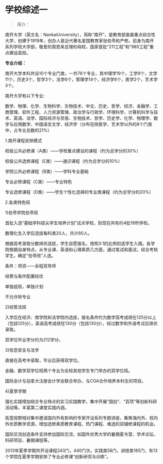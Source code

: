 
# 学校综述一  

> 简介：  

南开大学（英文名：NankaiUniversity），简称“南开”，是教育部直属重点综合性大学，创建于1919年，创办人是近代著名爱国教育家张伯苓和严修。前身为南开系列学校大学部，敬爱的周恩来总理的母校，国家首批“211工程”和“985工程”重点建设高校。



**专业介绍：**

南开大学本科共设10个专业门类，一共76个专业，其中理学19个，工学9个，文学11个，历史3个，哲学3个，法学6个，管理学14个，经济学6个，医学2个，艺术学3个。

南开大学有以下专业:

数学、物理、化学、生物科学、生物技术、中文、历史、哲学、经济、金融学、工商管理、软件工程、人力资源管理、政治学与行政学、环境科学、计算机科学与技术、英语、法学、国际经济与贸易、生物技术、哲学、历史学、化学、物理学、数学与应用数学、中国语言文学、经济学（分布在除医学、艺术学以外的8个门类中，占专业总数的21%）

1.南开课程安排模式

校级公共必修课（A类）——学校重点建设的课程（约为总学分的30%）

校级公共选修课程（E类）——通识课程（约为总学分的10%）

学院公共必修课程（B类）——学科专业基础

专业必修课程（C类）——专业特色

专业选修课程（D类）——学生个性化选择的专业类课程（约为总学分的20%）

2.各类特色班

1)伯苓学院伯苓班

首批入选“基础学科拔尖学生培养计划”试点学校，到现在共有约4批19所学校。

数理化生入学后选拔每科类20人，共计80人。

根据高考录取分数择优选拔，学生自愿报名，按照3:1的比例初选学生入围。各学院根据自身特点，从专业课、英语和心理素质几方面，通过笔试和面试，综合考核学生，确定“伯苓班”人选。

条件：师资——全程双导师

经费与条件配置较优

单独组班，单独计划

不允许转专业

2)经管法班

入学后在经济、商学院和法学院内选拔，报名条件约为数学高考成绩在125分以上（包括125分），英语高考成绩在130分（包括130分），经过数学和外语考试后择优录取。

双学位毕业学分约为212学分。

3)信息安全与法学

直接在高考中录取，毕业后获得双学位。

金融、数学双学位班两个专业为全校其他学生专门举办的双学位班。

国际会计与加拿大注册会计学会联合举办，与CGA合作培养本科生的项目。

4)夏季学期

强化实践增加结合专业特点的实习实践教学，集中开展“国创”、“百项”等创新科研活动等。丰富第二课堂实践内涵。

拓宽视野相对集中邀请国内外有影响的专家开设系列专题讲座，集聚海内外、校内外优质教学资源，增加选修素质教育课程、热门课程、难选的双辅修课程的机会。

国际交流创造条件支持参加国际交流，如国外优秀大学的暑期夏令营、学术论坛、科研项目、暑期课程等。

2013年夏季学期共开设课程243门，440门次。实践类58门，讲授类185门，有13个学院在夏季学期安排了专业必修课“创新研究与训练”。


